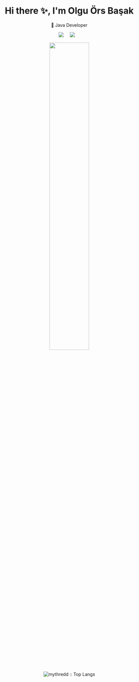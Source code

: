 

<!--
**Olguorsbasak/Olguorsbasak** is a ✨ _special_ ✨ repository because its `README.md` (this file) appears on your GitHub profile.

- :mailbox:How to reach me: [![Linkedin Badge](https://img.shields.io/badge/-olguorsbasak-blue?style=flat&logo=Linkedin&logoColor=white)](https://www.linkedin.com/in/olguorsbasak/)

<img src="https://komarev.com/ghpvc/?username=Olguorsbasak&style=flat-square&color=blue" alt=""/>

-->

<h1 align='center'> Hi there ✨, I'm Olgu Örs Başak</h1>

<p align='center'>
 🌱  Java Developer
</p>

<p align='center'>
  <a href="https://www.linkedin.com/in/olguorsbasak/"><img src="https://img.shields.io/badge/linkedin-%230077B5.svg?&style=for-the-badge&logo=linkedin&logoColor=white" /></a>&nbsp;&nbsp;&nbsp;&nbsp;
 <a href="mailto:olguors@gmail.com"><img src="https://img.shields.io/badge/Outlook-0078D4.svg?&style=for-the-badge&logo=microsoft%20outlook&logoColor=white" /></a>&nbsp;&nbsp;&nbsp;&nbsp;
<p align="center">
<img height="50%" width="auto" src="https://komarev.com/ghpvc/?username=Olguorsbasak&style=flat-square&color=blue" alt=""/>
</p>
<br>
<p align="center"><img src="https://github-readme-stats.vercel.app/api/top-langs/?username=Olguorsbasak&langs_count=10&theme=material-palenight&layout=compact" alt="mythredd :: Top Langs" /></p>
